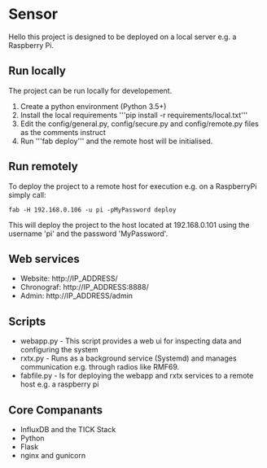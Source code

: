 # Sensor
Hello this project is designed to be deployed on a local server e.g. a Raspberry Pi.

## Run locally
The project can be run locally for developement.

1. Create a python environment (Python 3.5+)
2. Install the local requirements '''pip install -r requirements/local.txt'''
3. Edit the config/general.py, config/secure.py and config/remote.py files as the comments instruct
4. Run '''fab deploy''' and the remote host will be initialised.

## Run remotely
To deploy the project to a remote host for execution e.g. on a RaspberryPi simply call:

```
fab -H 192.168.0.106 -u pi -pMyPassword deploy
```
This will deploy the project to the host located at 192.168.0.101 using the username 'pi' and the password 'MyPassword'.

## Web services
- Website: http://IP_ADDRESS/
- Chronograf:  http://IP_ADDRESS:8888/
- Admin: http://IP_ADDRESS/admin

## Scripts
- webapp.py - This script provides a web ui for inspecting data and configuring the system
- rxtx.py - Runs as a background service (Systemd) and manages communication e.g. through radios like RMF69.
- fabfile.py - Is for deploying the webapp and rxtx services to a remote host e.g. a raspberry pi

## Core Companants
- InfluxDB and the TICK Stack
- Python
- Flask
- nginx and gunicorn
